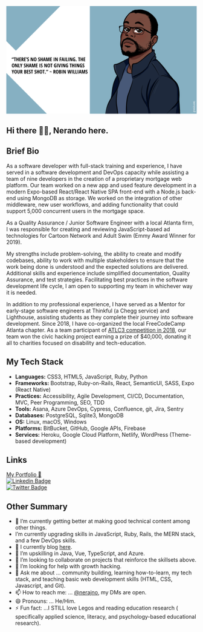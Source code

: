 


![my banner](https://github.com/Nerajno/nerajno/blob/master/banner.png)

## Hi there ✋🏽, Nerando here. 

## Brief Bio 
As a software developer with full-stack training and experience, I have served in a software development and  DevOps capacity while assisting a team of nine developers in the creation of a proprietary mortgage web platform. Our team worked on a new app and  used feature development in a modern Expo-based React/React Native SPA front-end with a Node.js back-end using MongoDB as storage. We worked on the integration of other middleware, new user workflows, and adding functionality that could support 5,000 concurrent users in the mortgage space.

As a Quality Assurance / Junior Software Engineer with a local Atlanta firm, I was responsible for creating and reviewing JavaScript-based ad technologies for Cartoon Network and Adult Swim (Emmy Award Winner for 2019).

My strengths include problem-solving, the ability to create and modify codebases, ability to work with multiple stakeholders to ensure that the work being done is understood and the expected solutions are delivered. Additional skills and experience include simplified documentation, Quality Assurance, and test strategies. Facilitating best practices in the software development life cycle, I am open to supporting my team in whichever way it is needed.

In addition to my professional experience, I have served as a Mentor for early-stage software engineers at Thinkful (a Chegg service) and Lighthouse, assisting students as they complete their journey into software development. Since 2018, I have co-organized the local FreeCodeCamp Atlanta chapter. As a team participant of [ATLC3 competition in 2018](https://medium.com/paratransit-pal/paratransit-pal-won-40-000-at-at-ts-atlanta-civic-coding-challenge-and-gave-it-all-to-charity-30bba157d92d), our team won the civic hacking project earning a prize of $40,000, donating it all to charities focused on disability and tech-education.

## My Tech Stack 
- **Languages:** CSS3, HTML5, JavaScript, Ruby, Python
- **Frameworks:** Bootstrap, Ruby-on-Rails, React, SemanticUI, SASS, Expo (React Native) 
- **Practices:** Accessibility, Agile Development, CI/CD, Documentation, MVC, Peer Programming, SEO, TDD
- **Tools:** Asana, Azure DevOps, Cypress, Confluence, git, Jira, Sentry 
- **Databases:** PostgreSQL, Sqlite3, MongoDB 
- **OS:** Linux, macOS, Windows 
- **Platforms:** BitBucket, GitHub, Google APIs, Firebase 
- **Services:** Heroku, Google Cloud Platform, Netlify, WordPress (Theme-based development)


## Links ## 
[My Portfolio 💼 ](https://developindvlpr.com/)<br/>
[![Linkedin Badge](https://img.shields.io/badge/-LinkedIn-0e76a8?style=flat-square&logo=Linkedin&logoColor=white)](https://www.linkedin.com/in/nerando-johnson/)<br/>
[![Twitter Badge](https://img.shields.io/badge/-Twitter-00acee?style=flat-square&logo=Twitter&logoColor=white)](https://twitter.com/nerajno)

## Other Summary
- 🔭 I’m currently getting better at making good technical content among other things.
- I’m currently upgrading skills in JavaScript, Ruby, Rails, the MERN stack, and a few DevOps skills.
- 📝 I currently blog [here](https://dev.to/nerajno). 
- 🌱 I’m upskilling in Java, Vue, TypeScript, and Azure.
- 👯 I’m looking to collaborate on projects that reinforce the skillsets above. 
- 🤔 I’m looking for help with growth hacking.
- 💬 Ask me about ... community building, learning how-to-learn, my tech stack, and teaching basic web development skills (HTML, CSS, Javascript, and Git).
- 📫 How to reach me: ...  [@nerajno](https://twitter.com/nerajno), my DMs are open.
- 😄 Pronouns: ... He/Him.
- ⚡ Fun fact: ...I STILL love Legos and reading education research ( specifically applied science, literacy, and psychology-based educational research). 

